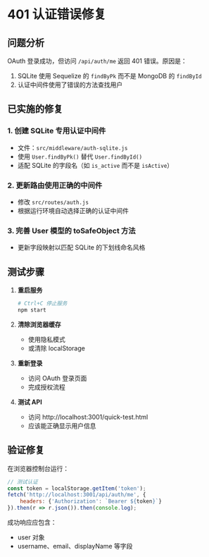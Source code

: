 # 401 认证错误修复

## 问题分析
OAuth 登录成功，但访问 `/api/auth/me` 返回 401 错误。原因是：
1. SQLite 使用 Sequelize 的 `findByPk` 而不是 MongoDB 的 `findById`
2. 认证中间件使用了错误的方法查找用户

## 已实施的修复

### 1. 创建 SQLite 专用认证中间件
- 文件：`src/middleware/auth-sqlite.js`
- 使用 `User.findByPk()` 替代 `User.findById()`
- 适配 SQLite 的字段名（如 `is_active` 而不是 `isActive`）

### 2. 更新路由使用正确的中间件
- 修改 `src/routes/auth.js`
- 根据运行环境自动选择正确的认证中间件

### 3. 完善 User 模型的 toSafeObject 方法
- 更新字段映射以匹配 SQLite 的下划线命名风格

## 测试步骤

1. **重启服务**
   ```bash
   # Ctrl+C 停止服务
   npm start
   ```

2. **清除浏览器缓存**
   - 使用隐私模式
   - 或清除 localStorage

3. **重新登录**
   - 访问 OAuth 登录页面
   - 完成授权流程

4. **测试 API**
   - 访问 http://localhost:3001/quick-test.html
   - 应该能正确显示用户信息

## 验证修复

在浏览器控制台运行：
```javascript
// 测试认证
const token = localStorage.getItem('token');
fetch('http://localhost:3001/api/auth/me', {
    headers: {'Authorization': `Bearer ${token}`}
}).then(r => r.json()).then(console.log);
```

成功响应应包含：
- user 对象
- username、email、displayName 等字段